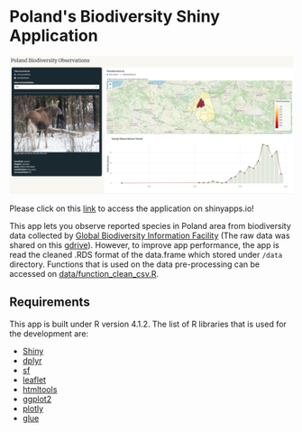 # Poland's Biodiversity Shiny Application

![](assets/overview.png)
 
Please click on this [link](https://tangerine.shinyapps.io/biodiversity-pol/) to access the application on shinyapps.io!

This app lets you observe reported species in Poland area from biodiversity data collected by [Global Biodiversity Information Facility](https://www.gbif.org/occurrence/search?dataset_key=8a863029-f435-446a-821e-275f4f641165) (The raw data was shared on this [gdrive](https://drive.google.com/file/d/1l1ymMg-K_xLriFv1b8MgddH851d6n2sU/view?usp=sharing)). However, to improve app performance, the app is read the cleaned .RDS format of the data.frame which stored under `/data` directory. Functions that is used on the data pre-processing can be accessed on [data/function_clean_csv.R](data/function_clean_csv.R).

## Requirements

This app is built under R version 4.1.2. The list of R libraries that is used for the development are:

- [Shiny](https://shiny.rstudio.com/)
- [dplyr](https://dplyr.tidyverse.org/)
- [sf](https://r-spatial.github.io/sf/)
- [leaflet](https://rstudio.github.io/leaflet/)
- [htmltools](https://github.com/rstudio/htmltools)
- [ggplot2](https://ggplot2.tidyverse.org/)
- [plotly](https://plotly.com/r/)
- [glue](https://glue.tidyverse.org/)